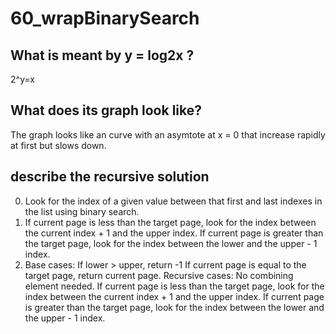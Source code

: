 # 60_wrapBinarySearch

## What is meant by y = log2x ?
2^y=x

## What does its graph look like?
The graph looks like an curve with an asymtote at x = 0 that increase rapidly at first but slows down.

## describe the recursive solution
0. Look for the index of a given value between that first and last indexes in the list using binary search.
1. If current page is less than the target page, look for the index between the current index + 1 and the upper index.
   If current page is greater than the target page, look for the index between the lower and the upper - 1 index.
2. Base cases:      If lower > upper, return -1
                    If current page is equal to the target page, return current page.
   Recursive cases: No combining element needed.
                    If current page is less than the target page, look for the index between the current index + 1 and the upper index.
                    If current page is greater than the target page, look for the index between the lower and the upper - 1 index.

